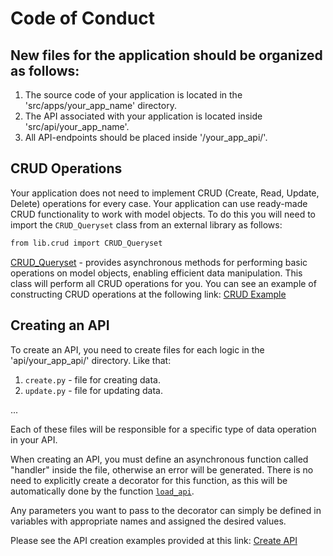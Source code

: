 # Code of Conduct

<!-- #TODO: Features -->

<!-- Аутентификация (auth): Реализация механизма аутентификации для управления доступом пользователей к ресурсам проекта.

Логгирование (logger): Возможность записи и анализа логов для отслеживания действий и событий в приложении.

Обработчик ошибок (error handler): Модуль, отвечающий за обработку и управление ошибками, чтобы обеспечить стабильную работу приложения.

Пользовательский пагинатор (custom paginator): Реализация пагинации с возможностью настройки параметров для удобной навигации по данным.

Фильтрация (filtering): Возможность фильтрации данных согласно заданным критериям или параметрам, чтобы получить более точные результаты.

Обратные имена URL (reverse URL names): Механизм для генерации URL-адресов на основе именованных маршрутов, облегчающий управление ссылками и переходы между страницами. -->

## New files for the application should be organized as follows:

1. The source code of your application is located in the 'src/apps/your_app_name' directory.
2. The API associated with your application is located inside 'src/api/your_app_name'.
3. All API-endpoints should be placed inside '/your_app_api/'.
 

## CRUD Operations
Your application does not need to implement CRUD (Create, Read, Update, Delete) operations for every case. Your application can use ready-made CRUD functionality to work with model objects. To do this you will need to import the `CRUD_Queryset` class from an external library as follows:

```bash
from lib.crud import CRUD_Queryset
```

[CRUD_Queryset](https://git.unicon.uz/j.rabbimov/django-ninja-template/-/blob/docs/docs/CRUD_Queryset.md) - provides asynchronous methods for performing basic operations on model objects, enabling efficient data manipulation. This class will perform all CRUD operations for you. You can see an example of constructing CRUD operations at the following link: [CRUD Example](https://git.unicon.uz/j.rabbimov/django-ninja-template/-/blob/docs/docs/CREATING_CRUD.md)


## Creating an API

To create an API, you need to create files for each logic in the 'api/your_app_api/' directory. Like that:

1. `create.py` - file for creating data.
2. `update.py` - file for updating data.

...

Each of these files will be responsible for a specific type of data operation in your API.

When creating an API, you must define an asynchronous function called "handler" inside the file, otherwise an error will be generated. There is no need to explicitly create a decorator for this function, as this will be automatically done by the function [`load_api`](https://git.unicon.uz/j.rabbimov/django-ninja-template/-/blob/master/lib/controller.py).

Any parameters you want to pass to the decorator can simply be defined in variables with appropriate names and assigned the desired values.

Please see the API creation examples provided at this link: [Create API](https://git.unicon.uz/j.rabbimov/django-ninja-template/-/blob/docs/docs/CREATING_API.md)




